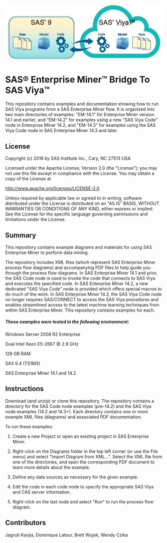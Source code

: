![](README_imgs/SAS9toViya.JPG)

# SAS&reg; Enterprise Miner&trade; Bridge To SAS Viya&trade;
This repository contains examples and documentation showing how to run SAS Viya programs from a SAS Enterprise Miner flow.  It is organized into two main directories of examples: "EM-14.1" for Enterprise Miner version 14.1 and earlier, and "EM-14.2" for examples using a new "SAS Viya Code" node in Enterprise Miner 14.2, and "EM-14.3" for examples using the SAS Viya Code node in SAS Enterprise Miner 14.3 and later.

## License

Copyright (c) 2016 by SAS Institute Inc., Cary, NC 27513 USA

Licensed under the Apache License, Version 2.0 (the "License"); 
you may not use this file except in compliance with the License. 
You may obtain a copy of the License at 

   http://www.apache.org/licenses/LICENSE-2.0 

Unless required by applicable law or agreed to in writing, software 
distributed under the License is distributed on an "AS IS" BASIS, 
WITHOUT WARRANTIES OR CONDITIONS OF ANY KIND, either express or implied. 
See the License for the specific language governing permissions and 
limitations under the License.  

## Summary

This repository contains example diagrams and materials for using SAS Enterprise Miner to perform data mining.

The repository includes XML files (which represent SAS Enterprise Miner process flow diagrams) and accompanying PDF files 
to help guide you through the process flow diagrams.  In SAS Enterprise Miner 14.1 and prior, the SAS Code node is used to invoke the code that connects to SAS Viya and executes the specified code. In SAS Enterprise Miner 14.2, a new dedicated "SAS Viya Code" node is provided which offers special macros to do much of the work.  In SAS Enterprise Miner 14.3, the SAS Viya Code node no longer requires SAS/CONNECT to access the SAS Viya procedures and enables streamlined access to the latest machine learning techniques from within SAS Enterprise Miner.  This repository contains examples for each.

##### These examples were tested in the following environment:

Windows Server 2008 R2 Enterprise

Dual Intel Xeon E5-2667 @ 2.9 GHz

128 GB RAM 

SAS 9.4 (TS1M3)

SAS Enterprise Miner 14.1 and 14.2

## Instructions

Download (and unzip) or clone this repository. The repository contains a directory for the SAS Code node examples (pre-14.2) and the SAS Viya node examples (14.2 and 14.3+). Each directory contains one or more example XML files (diagrams) and associated PDF documentation. 

To run these examples:

1. Create a new Project or open an existing project in SAS Enterprise Miner. 

2. Right-click on the Diagrams folder in the top left corner (or use the File menu) and select "Import Diagram from XML...". Select the XML file from one of the directories, and open the corresponding PDF document to learn more details about the example.

3. Define any data sources as necessary for the given example.

4. Edit the code in each code node to specify the appropriate SAS Viya and CAS server information.

5. Right-click on the last node and select "Run" to run the process flow diagram.

## Contributors

Jagruti Kanjia, Dominique Latour, Brett Wujek, Wendy Czika
